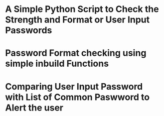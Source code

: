 # A Simple Python Script to Check the Strength and Format or User Input Passwords 
# Password Format checking using simple inbuild Functions 
# Comparing User Input Password with List of Common Paswword to Alert the user 
